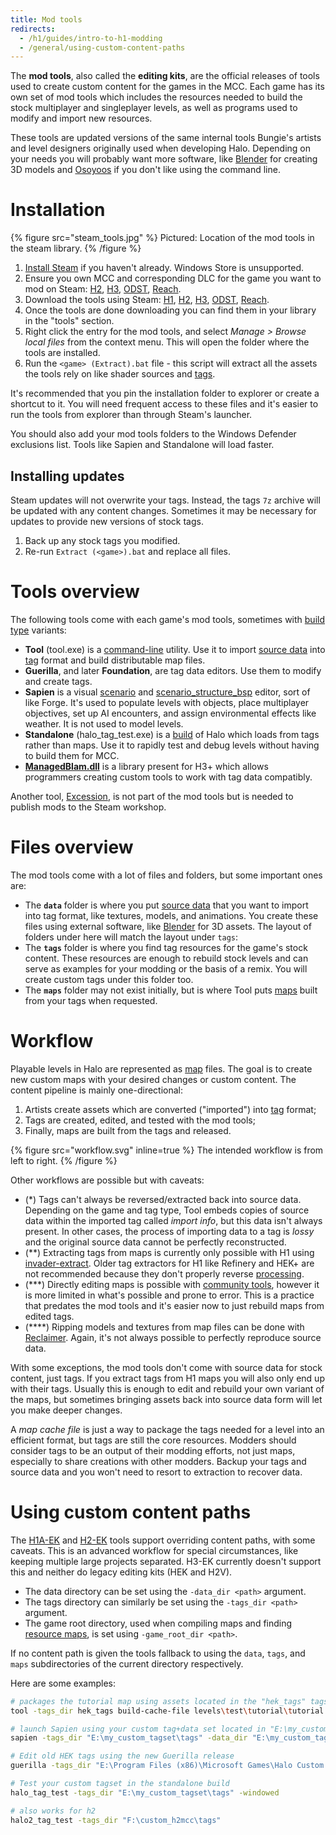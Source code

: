 ```yaml
---
title: Mod tools
redirects:
  - /h1/guides/intro-to-h1-modding
  - /general/using-custom-content-paths
---
```

The **mod tools**, also called the **editing kits**, are the official releases of tools used to create custom content for the games in the MCC. Each game has its own set of mod tools which includes the resources needed to build the stock multiplayer and singleplayer levels, as well as programs used to modify and import new resources.

These tools are updated versions of the same internal tools Bungie's artists and level designers originally used when developing Halo. Depending on your needs you will probably want more software, like [Blender](~) for creating 3D models and [Osoyoos](~) if you don't like using the command line.

# Installation
{% figure src="steam_tools.jpg" %}
Pictured: Location of the mod tools in the steam library.
{% /figure %}

1. [Install Steam][steam-dl] if you haven't already. Windows Store is unsupported.
2. Ensure you own MCC and corresponding DLC for the game you want to mod on Steam: [H2][h2-buy], [H3][h3-buy], [ODST][odst-buy], [Reach][reach-buy].
3. Download the tools using Steam: [H1][h1-dl], [H2][h2-dl], [H3][h3-dl], [ODST][odst-dl], [Reach][reach-dl].
4. Once the tools are done downloading you can find them in your library in the "tools" section.
5. Right click the entry for the mod tools, and select _Manage > Browse local files_ from the context menu. This will open the folder where the tools are installed.
6. Run the `<game> (Extract).bat` file - this script will extract all the assets the tools rely on like shader sources and [tags](~).

It's recommended that you pin the installation folder to explorer or create a shortcut to it. You will need frequent access to these files and it's easier to run the tools from explorer than through Steam's launcher.

You should also add your mod tools folders to the Windows Defender exclusions list. Tools like Sapien and Standalone will load faster.

## Installing updates
Steam updates will not overwrite your tags. Instead, the tags `7z` archive will be updated with any content changes. Sometimes it may be necessary for updates to provide new versions of stock tags.

1. Back up any stock tags you modified.
2. Re-run `Extract (<game>).bat` and replace all files.

# Tools overview
The following tools come with each game's mod tools, sometimes with [build type](~blam#build-types) variants:

* **Tool** (tool.exe) is a [command-line](~) utility. Use it to import [source data](~source-data) into [tag](~tags) format and build distributable map files.
* **Guerilla**, and later **Foundation**, are tag data editors. Use them to modify and create tags.
* **Sapien** is a visual [scenario](~h1/tags/scenario) and [scenario_structure_bsp](~h1/tags/scenario_structure_bsp) editor, sort of like Forge. It's used to populate levels with objects, place multiplayer objectives, set up AI encounters, and assign environmental effects like weather. It is not used to model levels.
* **Standalone** (halo_tag_test.exe) is a [build](~blam#build-types) of Halo which loads from tags rather than maps. Use it to rapidly test and debug levels without having to build them for MCC.
* **[ManagedBlam.dll](~managed-blam)** is a library present for H3+ which allows programmers creating custom tools to work with tag data compatibly.

Another tool, [Excession](~), is not part of the mod tools but is needed to publish mods to the Steam workshop.

# Files overview
The mod tools come with a lot of files and folders, but some important ones are:

* The **`data`** folder is where you put [source data](~source-data) that you want to import into tag format, like textures, models, and animations. You create these files using external software, like [Blender](~) for 3D assets. The layout of folders under here will match the layout under `tags`:
* The **`tags`** folder is where you find tag resources for the game's stock content. These resources are enough to rebuild stock levels and can serve as examples for your modding or the basis of a remix. You will create custom tags under this folder too.
* The **`maps`** folder may not exist initially, but is where Tool puts [maps](~maps) built from your tags when requested.

# Workflow
Playable levels in Halo are represented as [map](~maps) files. The goal is to create new custom maps with your desired changes or custom content. The content pipeline is mainly one-directional:

1. Artists create assets which are converted ("imported") into [tag](~tags) format;
2. Tags are created, edited, and tested with the mod tools;
3. Finally, maps are built from the tags and released.

{% figure src="workflow.svg" inline=true %}
The intended workflow is from left to right.
{% /figure %}

Other workflows are possible but with caveats:

* (\*) Tags can't always be reversed/extracted back into source data. Depending on the game and tag type, Tool embeds copies of source data within the imported tag called _import info_, but this data isn't always present. In other cases, the process of importing data to a tag is _lossy_ and the original source data cannot be perfectly reconstructed.
* (\*\*) Extracting tags from maps is currently only possible with H1 using [invader-extract](~). Older tag extractors for H1 like Refinery and HEK+ are not recommended because they don't properly reverse [processing](~tags#tag-loading).
* (\*\*\*) Directly editing maps is possible with [community tools](~), however it is more limited in what's possible and prone to error. This is a practice that predates the mod tools and it's easier now to just rebuild maps from edited tags.
* (\*\*\*\*) Ripping models and textures from map files can be done with [Reclaimer](~). Again, it's not always possible to perfectly reproduce source data.

With some exceptions, the mod tools don't come with source data for stock content, just tags. If you extract tags from H1 maps you will also only end up with their tags. Usually this is enough to edit and rebuild your own variant of the maps, but sometimes bringing assets back into source data form will let you make deeper changes.

A _map cache file_ is just a way to package the tags needed for a level into an efficient format, but tags are still the core resources. Modders should consider tags to be an output of their modding efforts, not just maps, especially to share creations with other modders. Backup your tags and source data and you won't need to resort to extraction to recover data.

# Using custom content paths
The [H1A-EK](~) and [H2-EK](~) tools support overriding content paths, with some caveats. This is an advanced workflow for special circumstances, like keeping multiple large projects separated. H3-EK currently doesn't support this and neither do legacy editing kits (HEK and H2V).

* The data directory can be set using the `-data_dir <path>` argument.
* The tags directory can similarly be set using the `-tags_dir <path>` argument.
* The game root directory, used when compiling maps and finding [resource maps](~maps#shared-maps), is set using `-game_root_dir <path>`.

If no content path is given the tools fallback to using the `data`, `tags`, and `maps` subdirectories of the current directory respectively.

Here are some examples:

```sh
# packages the tutorial map using assets located in the "hek_tags" tags directory
tool -tags_dir hek_tags build-cache-file levels\test\tutorial\tutorial classic

# launch Sapien using your custom tag+data set located in "E:\my_custom_tagset\"
sapien -tags_dir "E:\my_custom_tagset\tags" -data_dir "E:\my_custom_tagset\data"

# Edit old HEK tags using the new Guerilla release
guerilla -tags_dir "E:\Program Files (x86)\Microsoft Games\Halo Custom Edition\tags"

# Test your custom tagset in the standalone build
halo_tag_test -tags_dir "E:\my_custom_tagset\tags" -windowed

# also works for h2
halo2_tag_test -tags_dir "F:\custom_h2mcc\tags"
```

[h2-buy]: https://store.steampowered.com/app/1064270
[h3-buy]: https://store.steampowered.com/app/1064271
[odst-buy]: https://store.steampowered.com/app/1064272
[reach-buy]: https://store.steampowered.com/app/1064220

[steam-dl]: https://store.steampowered.com/about/
[h1-dl]: steam://run/1532190
[h2-dl]: steam://run/1613450
[h3-dl]: steam://run/1695791
[odst-dl]: steam://run/1695794
[reach-dl]: steam://run/1695793
